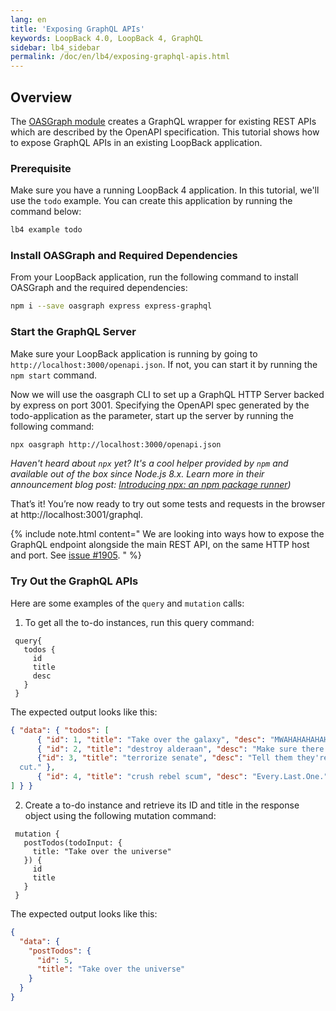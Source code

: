 ```yaml
---
lang: en
title: 'Exposing GraphQL APIs'
keywords: LoopBack 4.0, LoopBack 4, GraphQL
sidebar: lb4_sidebar
permalink: /doc/en/lb4/exposing-graphql-apis.html
---
```


## Overview

The [OASGraph module](https://www.npmjs.com/package/oasgraph) creates a GraphQL
wrapper for existing REST APIs which are described by the OpenAPI specification.
This tutorial shows how to expose GraphQL APIs in an existing LoopBack
application.

### Prerequisite

Make sure you have a running LoopBack 4 application. In this tutorial, we'll use
the `todo` example. You can create this application by running the command
below:

```sh
lb4 example todo
```

### Install OASGraph and Required Dependencies

From your LoopBack application, run the following command to install OASGraph
and the required dependencies:

```sh
npm i --save oasgraph express express-graphql
```

### Start the GraphQL Server

Make sure your LoopBack application is running by going to
`http://localhost:3000/openapi.json`. If not, you can start it by running the
`npm start` command.

Now we will use the oasgraph CLI to set up a GraphQL HTTP Server backed by
express on port 3001. Specifying the OpenAPI spec generated by the
todo-application as the parameter, start up the server by running the following
command:

```sh
npx oasgraph http://localhost:3000/openapi.json
```

_Haven't heard about `npx` yet? It's a cool helper provided by `npm` and
available out of the box since Node.js 8.x. Learn more in their announcement
blog post:
[Introducing npx: an npm package runner](https://medium.com/@maybekatz/introducing-npx-an-npm-package-runner-55f7d4bd282b))_

That’s it! You’re now ready to try out some tests and requests in the browser at
http://localhost:3001/graphql.

{% include note.html content="
We are looking into ways how to expose the GraphQL endpoint alongside the main REST API,
on the same HTTP host and port. See
[issue #1905](https://github.com/strongloop/loopback-next/issues/1905).
" %}

### Try Out the GraphQL APIs

Here are some examples of the `query` and `mutation` calls:

1. To get all the to-do instances, run this query command:

```
 query{
   todos {
     id
     title
     desc
   }
 }
```

The expected output looks like this:

```json
{ "data": { "todos": [
      { "id": 1, "title": "Take over the galaxy", "desc": "MWAHAHAHAHAHAHAHAHAHAHAHAHAHAHAHAHAHA" },
      { "id": 2, "title": "destroy alderaan", "desc": "Make sure there are no survivors left!" },
      {"id": 3, "title": "terrorize senate", "desc": "Tell them they're getting a budget
  cut." },
      { "id": 4, "title": "crush rebel scum", "desc": "Every.Last.One." }
] } }
```

2. Create a to-do instance and retrieve its ID and title in the response object
   using the following mutation command:

```
 mutation {
   postTodos(todoInput: {
     title: "Take over the universe"
   }) {
     id
     title
   }
 }
```

The expected output looks like this:

```json
{
  "data": {
    "postTodos": {
      "id": 5,
      "title": "Take over the universe"
    }
  }
}
```
